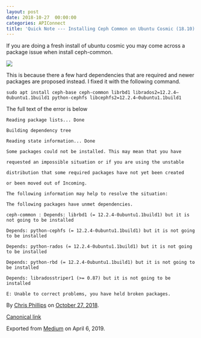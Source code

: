```yaml
---
layout: post
date: 2018-10-27  00:00:00
categories: APIConnect
title: 'Quick Note --- Installing Ceph Common on Ubuntu Cosmic (18.10)'
---
```


If you are doing a fresh install of ubuntu cosmic you may come across a
package issue when install ceph-common.



![](https://cdn-images-1.medium.com/max/2560/1*XQi6sWSiU3HfBJlLXS2pOA.png)



This is because there a few hard dependencies that are required and
newer packages are proposed instead. I fixed it with the following
command.

`sudo apt install ceph-base ceph-common librbd1 librados2=12.2.4–0ubuntu1.1build1 python-cephfs libcephfs2=12.2.4–0ubuntu1.1build1`

The full text of the error is below

```
Reading package lists... Done
```

```
Building dependency tree
```

```
Reading state information... Done
```

```
Some packages could not be installed. This may mean that you have
```

```
requested an impossible situation or if you are using the unstable
```

```
distribution that some required packages have not yet been created
```

```
or been moved out of Incoming.
```

```
The following information may help to resolve the situation:
```

```
The following packages have unmet dependencies.
```

```
ceph-common : Depends: librbd1 (= 12.2.4-0ubuntu1.1build1) but it is not going to be installed
```

```
Depends: python-cephfs (= 12.2.4-0ubuntu1.1build1) but it is not going to be installed
```

```
Depends: python-rados (= 12.2.4-0ubuntu1.1build1) but it is not going to be installed
```

```
Depends: python-rbd (= 12.2.4-0ubuntu1.1build1) but it is not going to be installed
```

```
Depends: libradosstriper1 (>= 0.87) but it is not going to be installed
```

```
E: Unable to correct problems, you have held broken packages.
```





By [Chris Phillips](https://medium.com/@cminion) on
[October 27, 2018](https://medium.com/p/5b6901aa53c4).

[Canonical
link](https://medium.com/@cminion/quick-note-installing-ceph-common-on-ubuntu-cosmic-18-10-5b6901aa53c4)

Exported from [Medium](https://medium.com) on April 6, 2019.
